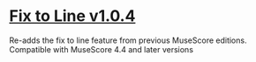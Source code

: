 # [Fix to Line v1.0.4](https://musescore.org/project/fix-line)

Re-adds the fix to line feature from previous MuseScore editions.
Compatible with MuseScore 4.4 and later versions
